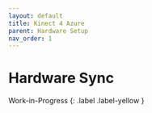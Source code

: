 ```yaml
---
layout: default
title: Kinect 4 Azure
parent: Hardware Setup
nav_order: 1
---
```


# Hardware Sync
Work-in-Progress
{: .label .label-yellow }

<!--

## Kinect for Azure Setup 
The hardware synchronization of the Kinect for Azure devices is much easier as the required synchronization cables are standard 3.5-mm audio cables. [Microsoft Docs](https://docs.microsoft.com/en-us/azure/kinect-dk/multi-camera-sync) provide a detailed description of the cables and the hardware cables configuration between multiple devices.

# Hardware Sync
We take into serious account the fidelity of our multi-view data during the capturing phase. The simultaneous triggering of all acquisition processes between different cameras is realized with external hardware synchronization cables. In case you need more detailed description regarding the hardware synchronization cables visit our 
[Synchronization Cables Section](https://github.com/VCL3D/VolumetricCapture/wiki/Synchronization-Cables).

# Kinect Azure Hardware Synchronization Cables
### Parts List
 * Cables:
    * (N - 1) x 3.5-mm audio cable for N Kinect Azure Sensors (daisy chain configuration). 
    * N x 3.5-mm audio cable for N Kinect Azure Sensors (star configuration).
 * Headphone Splitter (Optionally, if star configuration is used)

### Instructions
The cables should be less than 10 meters long and can be stereo or mono.
You can choose one of the following configuration for you multi-view setup.

<img alt="Daisy-chain" align="center" src="https://docs.microsoft.com/en-us/azure/kinect-dk/media/multicam-sync-daisychain.png" width="45%"/>
<img alt="Star" align="center" src="https://docs.microsoft.com/en-us/azure/kinect-dk/media/multicam-sync-star.png" width="45%" />

For more information regarding the Kinect Azure Hardware Synchronization Cables consider visiting [Microsoft Docs Site](https://docs.microsoft.com/en-us/azure/kinect-dk/multi-camera-sync). The images for the aforementioned configurations were taken by the same link.

-->